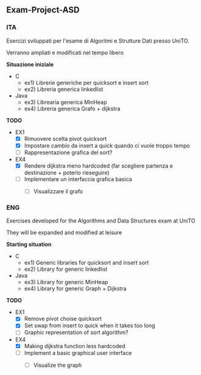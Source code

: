 ## Exam-Project-ASD

### ITA

Esercizi sviluppati per l'esame di Algoritmi e Strutture Dati presso UniTO.

Verranno ampliati e modificati nel tempo libero 

**Situazione iniziale**

- C
  - ex1) Librerie generiche per quicksort e insert sort
  - ex2) Libreria generica linkedlist
- Java 
  - ex3) Librearia generica MinHeap
  - ex4) Libreria generica Grafo + dijkstra
  
  
**TODO**
- EX1
  - [X] Rimuovere scelta pivot quicksort
  - [X] Impostare cambio da insert a quick quando ci vuole troppo tempo
  - [ ] Rappresentazione grafica del sort?
- EX4
  - [X] Rendere dijkstra meno hardcoded (far scegliere partenza e destinazione + poterlo rieseguire)
  - [ ] Implementare un interfaccia grafica basica
    - [ ] Visualizzare il grafo
  

### ENG

Exercises developed for the Algorithms and Data Structures exam at UniTO

They will be expanded and modified at leisure 

**Starting situation**

- C
  - ex1) Generic libraries for quicksort and insert sort
  - ex2) Library for generic linkedlist
- Java 
  - ex3) Library for generic MinHeap
  - ex4) Library for generic Graph + Dijkstra
  
  
**TODO**
- EX1
  - [X] Remove pivot choise quicksort
  - [X] Set swap from insert to quick when it takes too long
  - [ ] Graphic representation of sort algorithm?
- EX4
  - [X] Making dijkstra function less hardcoded 
  - [ ] Implement a basic graphical user interface
    - [ ] Visualize the graph 
  
